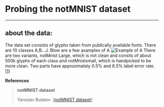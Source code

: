 # Probing the notMNIST dataset
---
## about the data:
The data set consists of glyphs taken from publically available fonts. There are 10 classes A,B...J. Blow are a few axamples of A
![Example of A](http://yaroslavvb.com/upload/notMNIST/nmn.png)
There are two variants, notMnist Large, which is not clean and consits of about 500k glyphs of each class and notMnistsmall, which is handpicked to be more clean. Two parts have approximately 0.5% and 6.5% label error rate. [[1](#blog_dest)] 


<b>References</b>
<a id='blog_dest'></a>

>**notMNIST dataset**
>
>Yaroslav Bulatov .[[notMNIST dataset](http://yaroslavvb.blogspot.com/2011/09/notmnist-dataset.html)]

